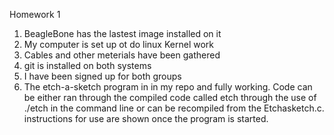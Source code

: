 Homework 1

1. BeagleBone has the lastest image installed on it
2. My computer is set up ot do linux Kernel work
3. Cables and other meterials have been gathered
4. git is installed on both systems
5. I have been signed up for both groups
6. The etch-a-sketch program in in my repo and fully working. Code can be either ran through the compiled code called etch through the use of ./etch in the command line or can be recompiled from the Etchasketch.c. instructions for use are shown once the program is started.
